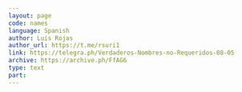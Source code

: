 ```yaml
---
layout: page
code: names
language: Spanish
author: Luis Rojas
author_url: https://t.me/rsuri1
link: https://telegra.ph/Verdaderos-Nombres-no-Requeridos-08-05
archive: https://archive.ph/FfAG6
type: text
part: 
---
```

